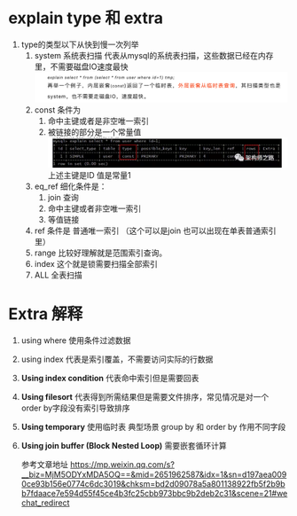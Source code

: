 # explain type 和 extra

1. type的类型以下从快到慢一次列举
   1. system 系统表扫描 代表从mysql的系统表扫描，这些数据已经在内存里，不需要磁盘IO速度最快
      ![image-20191023160259557](../images/image-20191023160259557.png)
   2. const 条件为
      1. 命中主键或者是非空唯一索引
      2. 被链接的部分是一个常量值![image-20191023160449325](../images/image-20191023160449325.png)上述主键是ID 值是常量1
   3. eq_ref  细化条件是：
      1. join 查询 
      2. 命中主键或者非空唯一索引
      3. 等值链接
   4. ref 条件是 普通唯一索引 （这个可以是join 也可以出现在单表普通索引里）
   5. range 比较好理解就是范围索引查询。
   6. index 这个就是锁需要扫描全部索引
   7. ALL 全表扫描



# Extra 解释

1. using where 使用条件过滤数据

2. using index 代表是索引覆盖，不需要访问实际的行数据

3. **Using index condition** 代表命中索引但是需要回表

4. **Using filesort** 代表得到所需结果但是需要文件排序，常见情况是对一个order by字段没有索引导致排序

5. **Using temporary** 使用临时表 典型场景  group by 和 order by 作用不同字段

6. **Using join buffer (Block Nested Loop)** 需要嵌套循环计算


   
   参考文章地址
   https://mp.weixin.qq.com/s?__biz=MjM5ODYxMDA5OQ==&mid=2651962587&idx=1&sn=d197aea0090ce93b156e0774c6dc3019&chksm=bd2d09078a5a801138922fb5f2b9bb7fdaace7e594d55f45ce4b3fc25cbb973bbc9b2deb2c31&scene=21#wechat_redirect